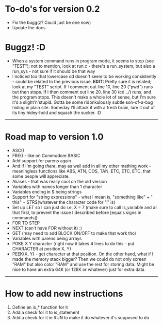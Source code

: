 # To-do's for version 0.2

* Fix the bugg(z? Could just be one now)
* Update the docs

# Buggz! :D

* When a system command runs in program mode, it seems to stop (see "TEST"); not to mention, look at run.c - there's a run_system, but also a run_sys - not sure if it should be that way
* I noticed too that lowercase cd doesn't seem to be working consistently - could be related to the previous issue.
	**EDIT:** Pretty sure it is related; look at my "TEST" script.  If I comment out line 10, line 20 ("pwd") runs but then stops.  If I then comment out line 20, line 30 (cd ../) runs, and the program stops.  This doesn't make a whole lot of sense, but I'm sure it's a slight'n'stupid.  Gotta be some ridonkulously subtle son-of-a-bug hiding in plain site.  Someday I'll attack it with a fresh brain, lure it out of its tiny hidey-hold and squash the sucker. :D


-----------------------------------------------------------------------------------------------------------------------

# Road map to version 1.0

* ASC(<character>)
* FRE() - like on Commodore BASIC
* Add support for parens again
* And if I'm going _there_, may as well add in all my other mathing work - meaningless functions like ABS, ATN, COS, TAN, ETC, ETC, ETC, that some people will appreciate.
* Aliases - that was really cool on the old version
* Variables with names longer than 1 character
* Variables ending in $ being strings
* Support for "string expressions" - what I mean is, "something like" + " this" + STR$(whatever the character code for "." is)
* Set up LET so I can just do i.e. X = 7 (make sure to call is_variable and all that first, to prevent the issue I described before [equals signs in commands])
* FOR <expr> TO <expr> STEP <expression>
* NEXT (can't have FOR without it) :)
* GET (may need to add BLOCK ON/OFF to make that work tho)
* Variables with parens being arrays
* POKE X Y character (right now it takes 4 lines to do this - put CHARACTER at position X, Y)
* PEEK(X, Y) - get character at that position.  On the other hand, what if I made the memory stack bigger?  Then we could do not only screen "RAM" but also color "RAM" and use the rest for storing data.  Might be nice to have an extra 64K (or 128K or whatever) just for extra data.



------------------------------------------------------------------------------------------------------------

# How to add new instructions

1. Define an is_* function for it
2. Add a check for it to is_statement
3. Add a check for it in RUN to make it do whatever it's supposed to do
